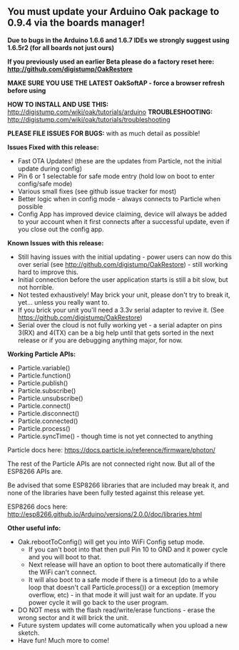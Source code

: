 ## You must update your Arduino Oak package to 0.9.4 via the boards manager! 

**Due to bugs in the Arduino 1.6.6 and 1.6.7 IDEs we strongly suggest using 1.6.5r2 (for all boards not just ours)**

**If you previously used an earlier Beta please do a factory reset here: http://github.com/digistump/OakRestore**

**MAKE SURE YOU USE THE LATEST OakSoftAP - force a browser refresh before using**

**HOW TO INSTALL AND USE THIS:** http://digistump.com/wiki/oak/tutorials/arduino
**TROUBLESHOOTING:** http://digistump.com/wiki/oak/tutorials/troubleshooting

**PLEASE FILE ISSUES FOR BUGS:** with as much detail as possible!

**Issues Fixed with this release:**

- Fast OTA Updates! (these are the updates from Particle, not the initial update during config)
- Pin 6 or 1 selectable for safe mode entry (hold low on boot to enter config/safe mode)
- Various small fixes (see github issue tracker for most)
- Better logic when in config mode - always connects to Particle when possible
- Config App has improved device claiming, device will always be added to your account when it first connects after a successful update, even if you close out the config app.


**Known Issues with this release:**

- Still having issues with the initial updating - power users can now do this over serial (see http://github.com/digistump/OakRestore) - still working hard to improve this.
- Initial connection before the user application starts is still a bit slow, but not horrible.
- Not tested exhaustively! May brick your unit, please don't try to break it, yet... unless you really want to.
- If you brick your unit you'll need a 3.3v serial adapter to revive it. (See https://github.com/digistump/OakRestore)
- Serial over the cloud is not fully working yet - a serial adapter on pins 3(RX) and 4(TX) can be a big help until that gets sorted in the next release or if you are debugging anything major, for now.

**Working Particle APIs:**

- Particle.variable()
- Particle.function()
- Particle.publish()
- Particle.subscribe()
- Particle.unsubscribe()
- Particle.connect()
- Particle.disconnect()
- Particle.connected()
- Particle.process()
- Particle.syncTime() - though time is not yet connected to anything

Particle docs here: https://docs.particle.io/reference/firmware/photon/

The rest of the Particle APIs are not connected right now. But all of the ESP8266 APIs are.

Be advised that some ESP8266 libraries that are included may break it, and none of the libraries have been fully tested against this release yet.

ESP8266 docs here: http://esp8266.github.io/Arduino/versions/2.0.0/doc/libraries.html

**Other useful info:**

- Oak.rebootToConfig() will get you into WiFi Config setup mode.
  - If you can't boot into that then pull Pin 10 to GND and it power cycle and you will boot to that.
  - Next release will have an option to boot there automatically if there the WiFi can't connect.
  - It will also boot to a safe mode if there is a timeout (do to a while loop that doesn't call Particle.process()) or a exception (memory overflow, etc) - in that mode it will just wait for an update. If you power cycle it will go back to the user program.
- DO NOT mess with the flash read/write/erase functions - erase the wrong sector and it will brick the unit.
- Future system updates will come automatically when you upload a new sketch.
- Have fun! Much more to come! 
